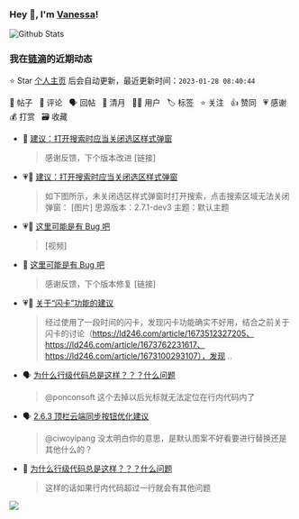 ### Hey 👋, I'm [Vanessa](http://vanessa.b3log.org/)!

![Github Stats](https://github-readme-stats.vercel.app/api?username=Vanessa219&show_icons=true)

<!--events start -->

### 我在[链滴](https://ld246.com)的近期动态

⭐️ Star [个人主页](https://github.com/Vanessa219/Vanessa219) 后会自动更新，最近更新时间：`2023-01-28 08:40:44`

📝 帖子 &nbsp; 💬 评论 &nbsp; 🗣 回帖 &nbsp; 🌙 清月 &nbsp; 👨‍💻 用户 &nbsp; 🏷️ 标签 &nbsp; ⭐️ 关注 &nbsp; 👍 赞同 &nbsp; 💗 感谢 &nbsp; 💰 打赏 &nbsp; 🗃 收藏

* 💬 [建议：打开搜索时应当关闭选区样式弹窗](https://ld246.com/article/1674791611967/comment/1674794301888#comments)

  > 感谢反馈，下个版本改进 [链接]
* 💗📝 [建议：打开搜索时应当关闭选区样式弹窗](https://ld246.com/article/1674791611967)

  > 如下图所示，未关闭选区样式弹窗时打开搜索，点击搜索区域无法关闭弹窗： [图片] 思源版本：2.7.1-dev3 主题：默认主题
* 💗📝 [这里可能是有 Bug 吧](https://ld246.com/article/1674740341684)

  > [视频]
* 💬 [这里可能是有 Bug 吧](https://ld246.com/article/1674740341684/comment/1674790380542#comments)

  > 感谢反馈，下个版本修复 [链接]
* 💗📝 [关于“闪卡”功能的建议](https://ld246.com/article/1674666586495)

  > 经过使用了一段时间的闪卡，发现闪卡功能确实不好用，结合之前关于闪卡的讨论（https://ld246.com/article/1673512327205、https://ld246.com/article/1673762231617、https://ld246.com/article/1673100293107），发现 ..
* 🗣 [为什么行级代码总是这样？？？什么问题](https://ld246.com/article/1674469514494/comment/1674622172545#comments)

  > @ponconsoft 这个去掉以后光标就无法定位在行内代码内了
* 🗣 [2.6.3 顶栏云端同步按钮优化建议](https://ld246.com/article/1673420979805/comment/1674575433139#comments)

  > @ciwoyipang 没太明白你的意思，是默认图案不好看要进行替换还是其他什么的？
* 💬 [为什么行级代码总是这样？？？什么问题](https://ld246.com/article/1674469514494/comment/1674622172545#comments)

  > 这样的话如果行内代码超过一行就会有其他问题


<!--events end -->

<a title="Hits" target="_blank" href="https://github.com/Vanessa219/Vanessa219"><img src="https://hits.b3log.org/Vanessa219/Vanessa219.svg"></a>
